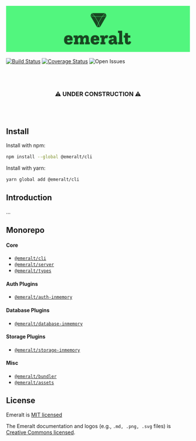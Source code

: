 ![logo](./packages/misc/emeralt-assets/png/full-logo-3-medium.png)

[![Build Status](https://travis-ci.com/euphemist/emeralt.svg?branch=master)](https://travis-ci.com/euphemist/emeralt) 
[![Coverage Status](https://coveralls.io/repos/github/euphemist/emeralt/badge.svg?branch=master)](https://coveralls.io/github/euphemist/emeralt?branch=master)
![Open Issues](https://img.shields.io/github/issues-raw/euphemist/emeralt.svg)

<br />
<br />
<div align="center">
  <h3>⚠️ UNDER CONSTRUCTION ⚠️</h3>
</div>
<br />
<br />

## Install
Install with npm:

```bash
npm install --global @emeralt/cli
```

Install with yarn:

```bash
yarn global add @emeralt/cli
```

## Introduction
...

## Monorepo

#### Core
- [`@emeralt/cli`](./packages/core/emeralt-cli)
- [`@emeralt/server`](./packages/core/emeralt-server)
- [`@emeralt/types`](./packages/emeralt-types)

#### Auth Plugins
- [`@emeralt/auth-inmemory`](./packages/auth/emeralt-auth-inmemory)

#### Database Plugins
- [`@emeralt/database-inmemory`](./packages/database/emeralt-database-inmemory)
  
#### Storage Plugins
- [`@emeralt/storage-inmemory`](./packages/storage/emeralt-storage-inmemory)
  
#### Misc
- [`@emeralt/bundler`](./packages/misc/emeralt-bundler)
- [`@emeralt/assets`](./packages/misc/emeralt-assets)

## License

Emeralt is [MIT licensed](./LICENSE)

The Emeralt documentation and logos (e.g., `.md, .png, .svg` files) is [Creative Commons licensed](./LICENSE-assets).

